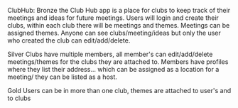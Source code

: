 ClubHub:
Bronze
the Club Hub app is a place for clubs to keep track of their meetings and ideas for future meetings. Users will login and create their clubs, within each club there will be meetings and themes. Meetings can be assigned themes. Anyone can see clubs/meeting/ideas but only the user who created the club can edit/add/delete.

Silver
Clubs have multiple members, all member's can edit/add/delete meetings/themes for the clubs they are attached to. Members have profiles where they list their address... which can be assigned as a location for a meeting/ they can be listed as a host.

Gold
Users can be in more than one club, themes are attached to user's and to clubs
